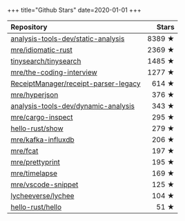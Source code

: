 +++
title="Github Stars"
date=2020-01-01
+++

| Repository | Stars |
| :--------- | ----: |
| [analysis-tools-dev/static-analysis](https://github.com/analysis-tools-dev/static-analysis) | 8389 ★ |
| [mre/idiomatic-rust](https://github.com/mre/idiomatic-rust) | 2369 ★ |
| [tinysearch/tinysearch](https://github.com/tinysearch/tinysearch) | 1485 ★ |
| [mre/the-coding-interview](https://github.com/mre/the-coding-interview) | 1277 ★ |
| [ReceiptManager/receipt-parser-legacy](https://github.com/ReceiptManager/receipt-parser-legacy) | 614 ★ |
| [mre/hyperjson](https://github.com/mre/hyperjson) | 376 ★ |
| [analysis-tools-dev/dynamic-analysis](https://github.com/analysis-tools-dev/dynamic-analysis) | 343 ★ |
| [mre/cargo-inspect](https://github.com/mre/cargo-inspect) | 295 ★ |
| [hello-rust/show](https://github.com/hello-rust/show) | 279 ★ |
| [mre/kafka-influxdb](https://github.com/mre/kafka-influxdb) | 206 ★ |
| [mre/fcat](https://github.com/mre/fcat) | 197 ★ |
| [mre/prettyprint](https://github.com/mre/prettyprint) | 195 ★ |
| [mre/timelapse](https://github.com/mre/timelapse) | 169 ★ |
| [mre/vscode-snippet](https://github.com/mre/vscode-snippet) | 125 ★ |
| [lycheeverse/lychee](https://github.com/lycheeverse/lychee) | 104 ★ |
| [hello-rust/hello](https://github.com/hello-rust/hello) | 51 ★ |
